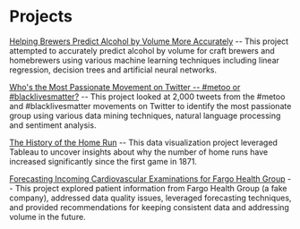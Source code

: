 # Projects

[Helping Brewers Predict Alcohol by Volume More Accurately](Predicting_ABV) -- This project attempted to accurately predict alcohol by volume for craft brewers and homebrewers using various machine learning techniques including linear regression, decision trees and artificial neural networks.

[Who's the Most Passionate Movement on Twitter -- #metoo or #blacklivesmatter?](Data-Mining-Twitter) -- This project looked at 2,000 tweets from the #metoo and #blacklivesmatter movements on Twitter to identify the most passionate group using various data mining techniques, natural language processing and sentiment analysis. 

[The History of the Home Run](DataViz-Baseball) -- This data visualization project leveraged Tableau to uncover insights about why the number of home runs have increased significantly since the first game in 1871.

[Forecasting Incoming Cardiovascular Examinations for Fargo Health Group](Forecasting_CardioExams) -- This project explored patient information from Fargo Health Group (a fake company), addressed data quality issues, leveraged forecasting techniques, and provided recommendations for keeping consistent data and addressing volume in the future. 
